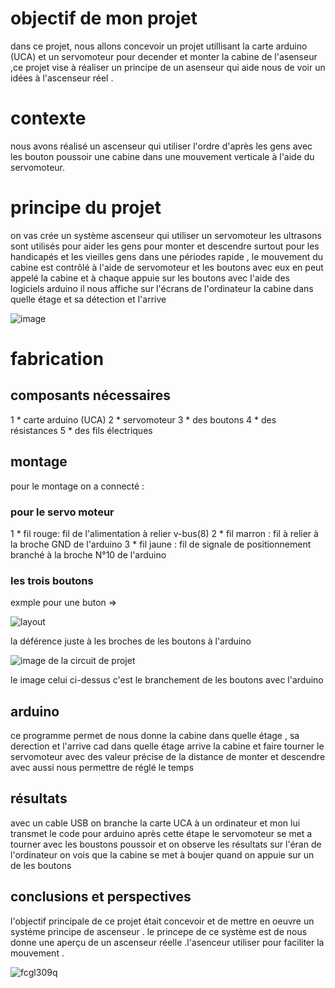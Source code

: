 # objectif de mon projet

dans ce projet, nous allons concevoir un projet utillisant la carte arduino (UCA)  et un servomoteur pour decender et monter la cabine de l'asenseur ,ce projet vise à réaliser un principe de un asenseur qui aide nous de voir un idées à l'ascenseur réel .

# contexte

nous avons réalisé un ascenseur  qui utiliser l'ordre d'après les gens avec les bouton poussoir 
une cabine dans une mouvement verticale à l'aide du servomoteur.

# principe du projet

on vas crée un système ascenseur qui utiliser un servomoteur les ultrasons sont utilisés pour aider les gens pour monter et descendre  surtout pour les handicapés et les vieilles gens dans une périodes rapide , le mouvement du cabine est contrôlé à l'aide de servomoteur et les boutons avec eux en peut appelé la cabine et à chaque appuie sur les boutons avec l'aide des logiciels arduino il nous affiche sur l'écrans de l'ordinateur la cabine dans quelle étage et sa détection et l'arrive


![image](https://github.com/roumdane/asenceur/assets/134685007/803f7b7b-a701-43dd-8bd0-d0d37bf796b5)


# fabrication
## composants nécessaires 
1 * carte arduino (UCA)
2 * servomoteur 
3 * des boutons 
4 * des résistances 
5 * des fils électriques 
## montage 
pour le montage on a connecté  :
### pour le servo moteur 
1 * fil rouge: fil de l'alimentation à relier v-bus(8)
2 * fil  marron : fil à relier à la broche GND de l'arduino 
3 * fil jaune : fil de signale de positionnement branché à la broche N°10 de l'arduino 
### les trois boutons 
exmple pour une buton =>

![layout](https://github.com/roumdane/asenceur/assets/134685007/b2c0fcb4-93e0-4db2-9e14-0db24bc0450a)

 la déférence juste à les broches de les boutons à l'arduino 
 
 
 ![image de la circuit de projet](https://github.com/roumdane/asenceur/assets/134685007/137ddb2e-a740-4e73-884f-a0e611edbcb6)

le image celui ci-dessus c'est le branchement de les boutons avec l'arduino 
## arduino 
ce programme permet de nous donne la cabine dans quelle étage , sa derection et l'arrive cad dans quelle étage arrive la cabine et faire tourner le servomoteur avec des valeur précise de la distance de monter et descendre avec aussi nous permettre de réglé le temps

## résultats

avec un cable USB on branche la carte UCA à un ordinateur et mon lui transmet le code pour arduino après cette étape le servomoteur se met a tourner avec les boustons poussoir et on observe les résultats sur l'éran de l'ordinateur 
on vois que la cabine se met à boujer quand on appuie sur un de les boutons 
## conclusions et perspectives 
l'objectif principale de ce projet était concevoir et de mettre en oeuvre un systéme principe de  ascenseur . le princepe de ce système est de nous donne une aperçu de un ascenseur réelle  .l'asenceur utiliser pour faciliter la mouvement .


![fcgl309q](https://github.com/roumdane/asenceur/assets/134685007/1d70d037-0f0c-489a-9650-7168744dd4b4)




